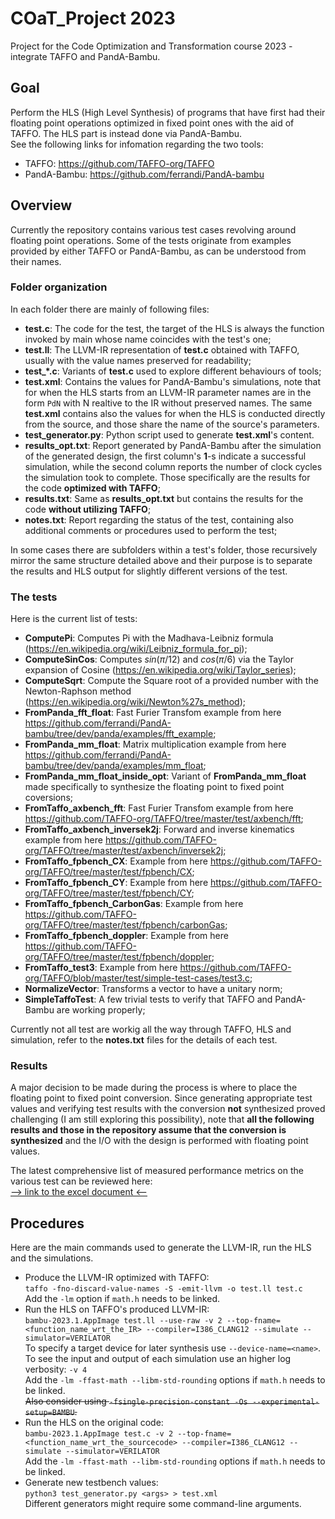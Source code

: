 # COaT_Project 2023
Project for the Code Optimization and Transformation course 2023 - integrate TAFFO and PandA-Bambu.

## Goal

Perform the HLS (High Level Synthesis) of programs that have first had their floating point operations optimized in fixed point ones with the aid of TAFFO. The HLS part is instead done via PandA-Bambu. <br>
See the following links for infomation regarding the two tools:
- TAFFO: https://github.com/TAFFO-org/TAFFO
- PandA-Bambu: https://github.com/ferrandi/PandA-bambu

## Overview

Currently the repository contains various test cases revolving around floating point operations. Some of the tests originate from examples provided by either TAFFO or PandA-Bambu, as can be understood from their names.

### Folder organization

In each folder there are mainly of following files:
- **test.c**: The code for the test, the target of the HLS is always the function invoked by main whose name coincides with the test's one;
- **test.ll**: The LLVM-IR representation of **test.c** obtained with TAFFO, usually with the value names preserved for readability;
- **test_*.c**: Variants of **test.c** used to explore different behaviours of tools;
- **test.xml**: Contains the values for PandA-Bambu's simulations, note that for when the HLS starts from an LLVM-IR parameter names are in the form `PdN` with N realtive to the IR without preserved names. The same **test.xml** contains also the values for when the HLS is conducted directly from the source, and those share the name of the source's parameters.
- **test_generator.py**: Python script used to generate **test.xml**'s content.
- **results_opt.txt**: Report generated by PandA-Bambu after the simulation of the generated design, the first column's **1**-s indicate a successful simulation, while the second column reports the number of clock cycles the simulation took to complete. Those specifically are the results for the code **optimized with TAFFO**;
- **results.txt**: Same as **results_opt.txt** but contains the results for the code **without utilizing TAFFO**;
- **notes.txt**: Report regarding the status of the test, containing also additional comments or procedures used to perform the test;

In some cases there are subfolders within a test's folder, those recursively mirror the same structure detailed above and their purpose is to separate the results and HLS output for slightly different versions of the test.

### The tests

Here is the current list of tests:

- **ComputePi**: Computes Pi with the Madhava-Leibniz formula (https://en.wikipedia.org/wiki/Leibniz_formula_for_pi);
- **ComputeSinCos**: Computes $sin(\pi/12)$ and $cos(\pi/6)$ via the Taylor expansion of Cosine (https://en.wikipedia.org/wiki/Taylor_series);
- **ComputeSqrt**: Compute the Square root of a provided number with the Newton-Raphson method (https://en.wikipedia.org/wiki/Newton%27s_method);
- **FromPanda_fft_float**: Fast Furier Transfom example from here https://github.com/ferrandi/PandA-bambu/tree/dev/panda/examples/fft_example;
- **FromPanda_mm_float**: Matrix multiplication example from here https://github.com/ferrandi/PandA-bambu/tree/dev/panda/examples/mm_float;
- **FromPanda_mm_float_inside_opt**: Variant of **FromPanda_mm_float** made specifically to synthesize the floating point to fixed point coversions;
- **FromTaffo_axbench_fft**: Fast Furier Transfom example from here https://github.com/TAFFO-org/TAFFO/tree/master/test/axbench/fft;
- **FromTaffo_axbench_inversek2j**: Forward and inverse kinematics example from here https://github.com/TAFFO-org/TAFFO/tree/master/test/axbench/inversek2j;
- **FromTaffo_fpbench_CX**: Example from here https://github.com/TAFFO-org/TAFFO/tree/master/test/fpbench/CX;
- **FromTaffo_fpbench_CY**: Example from here https://github.com/TAFFO-org/TAFFO/tree/master/test/fpbench/CY;
- **FromTaffo_fpbench_CarbonGas**: Example from here https://github.com/TAFFO-org/TAFFO/tree/master/test/fpbench/carbonGas;
- **FromTaffo_fpbench_doppler**: Example from here https://github.com/TAFFO-org/TAFFO/tree/master/test/fpbench/doppler;
- **FromTaffo_test3**: Example from here https://github.com/TAFFO-org/TAFFO/blob/master/test/simple-test-cases/test3.c;
- **NormalizeVector**: Transforms a vector to have a unitary norm;
- **SimpleTaffoTest**: A few trivial tests to verify that TAFFO and PandA-Bambu are working properly;

Currently not all test are workig all the way through TAFFO, HLS and simulation, refer to the **notes.txt** files for the details of each test.

### Results

A major decision to be made during the process is where to place the floating point to fixed point conversion. Since generating appropriate test values and verifying test results with the conversion **not** synthesized proved challenging (I am still exploring this possibility), note that **all the following results and those in the repository assume that the conversion is synthesized** and the I/O with the design is performed with floating point values. 

The latest comprehensive list of measured performance metrics on the various test can be reviewed here:<br>
[--> link to the excel document <--](https://polimi365-my.sharepoint.com/:x:/g/personal/10669641_polimi_it/EQ8R5ElhK_BKmf_rSk1-DioBY5HdXF9fdG_eAb6Fkf4CdQ?e=v3GLxB)

## Procedures

Here are the main commands used to generate the LLVM-IR, run the HLS and the simulations.

- Produce the LLVM-IR optimized with TAFFO:<br>
    `taffo -fno-discard-value-names -S -emit-llvm -o test.ll test.c`<br>
    Add the `-lm` option if `math.h` needs to be linked.
- Run the HLS on TAFFO's produced LLVM-IR:<br>
    `bambu-2023.1.AppImage test.ll --use-raw -v 2 --top-fname=<function_name_wrt_the_IR> --compiler=I386_CLANG12 --simulate --simulator=VERILATOR`<br>
    To specify a target device for later synthesis use `--device-name=<name>`.<br>
    To see the input and output of each simulation use an higher log verbosity: `-v 4`<br>
    Add the `-lm -ffast-math --libm-std-rounding` options if `math.h` needs to be linked.<br>
    ~~Also consider using `-fsingle-precision-constant -Os --experimental-setup=BAMBU`.~~
- Run the HLS on the original code:<br>
    `bambu-2023.1.AppImage test.c -v 2 --top-fname=<function_name_wrt_the_sourcecode> --compiler=I386_CLANG12 --simulate --simulator=VERILATOR`<br>
    Add the `-lm -ffast-math --libm-std-rounding` options if `math.h` needs to be linked.
- Generate new testbench values:<br>
    `python3 test_generator.py <args> > test.xml`<br>
    Different generators might require some command-line arguments.
